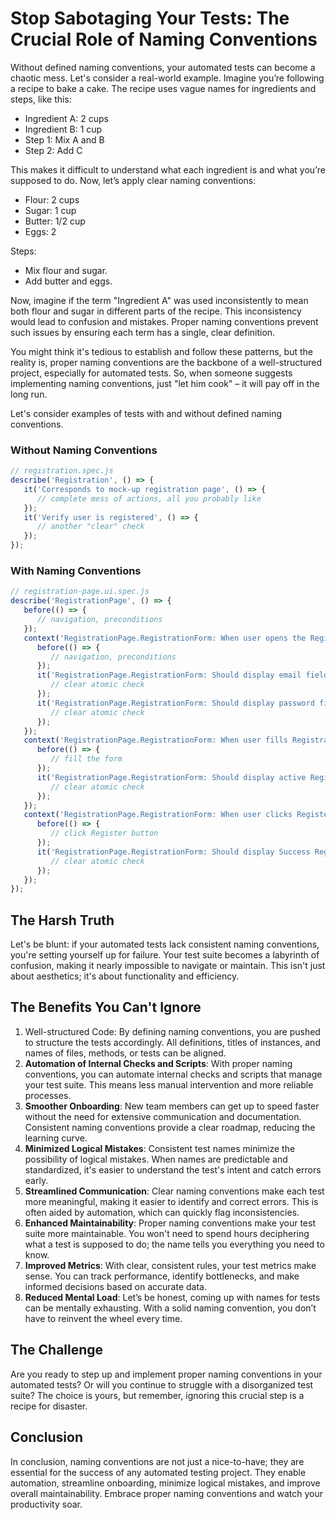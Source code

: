 # Stop Sabotaging Your Tests: The Crucial Role of Naming Conventions

Without defined naming conventions, your automated tests can become a chaotic mess. Let's consider a real-world example.
Imagine you’re following a recipe to bake a cake. The recipe uses vague names for ingredients and steps, like this:

- Ingredient A: 2 cups
- Ingredient B: 1 cup
- Step 1: Mix A and B
- Step 2: Add C

This makes it difficult to understand what each ingredient is and what you’re supposed to do. Now, let’s apply clear
naming conventions:

- Flour: 2 cups
- Sugar: 1 cup
- Butter: 1/2 cup
- Eggs: 2

Steps:

- Mix flour and sugar.
- Add butter and eggs.

Now, imagine if the term "Ingredient A" was used inconsistently to mean both flour and sugar in different parts of the
recipe. This inconsistency would lead to confusion and mistakes. Proper naming conventions prevent such issues by
ensuring each term has a single, clear definition.

You might think it's tedious to establish and follow these patterns, but the reality is, proper naming conventions are
the backbone of a well-structured project, especially for automated tests. So, when someone suggests implementing naming
conventions, just "let him cook" – it will pay off in the long run.

Let's consider examples of tests with and without defined naming conventions.

### Without Naming Conventions

```javascript
// registration.spec.js
describe('Registration', () => {
   it('Corresponds to mock-up registration page', () => {
      // complete mess of actions, all you probably like
   });   
   it('Verify user is registered', () => {
      // another "clear" check
   });
});
```

### With Naming Conventions

```javascript
// registration-page.ui.spec.js
describe('RegistrationPage', () => {
   before(() => {
      // navigation, preconditions
   });
   context('RegistrationPage.RegistrationForm: When user opens the Registration Form', () => {
      before(() => {
         // navigation, preconditions
      });
      it('RegistrationPage.RegistrationForm: Should display email field with placeholder and label', () => {
         // clear atomic check
      });      
      it('RegistrationPage.RegistrationForm: Should display password field with placeholder and label', () => {
         // clear atomic check
      });
   }); 
   context('RegistrationPage.RegistrationForm: When user fills Registration Form', () => {
      before(() => {
         // fill the form
      });
      it('RegistrationPage.RegistrationForm: Should display active Register button', () => {
         // clear atomic check
      });
   }); 
   context('RegistrationPage.RegistrationForm: When user clicks Register button', () => {
      before(() => {
         // click Register button
      });
      it('RegistrationPage.RegistrationForm: Should display Success Registration Notification', () => {
         // clear atomic check
      });
   });
});
```

## The Harsh Truth

Let's be blunt: if your automated tests lack consistent naming conventions, you're setting yourself up for failure. Your
test suite becomes a labyrinth of confusion, making it nearly impossible to navigate or maintain. This isn't just about
aesthetics; it's about functionality and efficiency.

## The Benefits You Can't Ignore

1. Well-structured Code: By defining naming conventions, you are pushed to structure the tests accordingly. All
   definitions, titles of instances, and names of files, methods, or tests can be aligned.
2. **Automation of Internal Checks and Scripts**: With proper naming conventions, you can automate internal checks and
   scripts that manage your test suite. This means less manual intervention and more reliable processes.
3. **Smoother Onboarding**: New team members can get up to speed faster without the need for extensive communication and
   documentation. Consistent naming conventions provide a clear roadmap, reducing the learning curve.
4. **Minimized Logical Mistakes**: Consistent test names minimize the possibility of logical mistakes. When names are
   predictable and standardized, it's easier to understand the test's intent and catch errors early.
5. **Streamlined Communication**: Clear naming conventions make each test more meaningful, making it easier to identify
   and correct errors. This is often aided by automation, which can quickly flag inconsistencies.
6. **Enhanced Maintainability**: Proper naming conventions make your test suite more maintainable. You won't need to
   spend hours deciphering what a test is supposed to do; the name tells you everything you need to know.
7. **Improved Metrics**: With clear, consistent rules, your test metrics make sense. You can track performance, identify
   bottlenecks, and make informed decisions based on accurate data.
8. **Reduced Mental Load**: Let’s be honest, coming up with names for tests can be mentally exhausting. With a solid
   naming convention, you don’t have to reinvent the wheel every time.

## The Challenge

Are you ready to step up and implement proper naming conventions in your automated tests? Or will you continue to
struggle with a disorganized test suite? The choice is yours, but remember, ignoring this crucial step is a recipe for
disaster.

## Conclusion

In conclusion, naming conventions are not just a nice-to-have; they are essential for the success of any automated
testing project. They enable automation, streamline onboarding, minimize logical mistakes, and improve overall
maintainability. Embrace proper naming conventions and watch your productivity soar.
